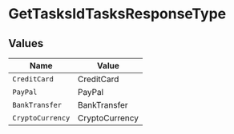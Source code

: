 # GetTasksIdTasksResponseType


## Values

| Name             | Value            |
| ---------------- | ---------------- |
| `CreditCard`     | CreditCard       |
| `PayPal`         | PayPal           |
| `BankTransfer`   | BankTransfer     |
| `CryptoCurrency` | CryptoCurrency   |